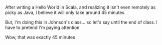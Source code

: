 After writing a Hello World in Scala, and realizing it isn't even remotely as picky as Java, I believe it will only take around 45 minutes.

But, I'm doing this in Johnson's class... so let's say until the end of class.  I have to pretend I'm paying attention


Wow, that was exactly 45 minutes
